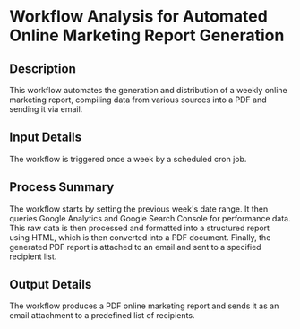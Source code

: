 # Workflow Analysis for Automated Online Marketing Report Generation

## Description
This workflow automates the generation and distribution of a weekly online marketing report, compiling data from various sources into a PDF and sending it via email.

## Input Details
The workflow is triggered once a week by a scheduled cron job.

## Process Summary
The workflow starts by setting the previous week's date range. It then queries Google Analytics and Google Search Console for performance data. This raw data is then processed and formatted into a structured report using HTML, which is then converted into a PDF document. Finally, the generated PDF report is attached to an email and sent to a specified recipient list.

## Output Details
The workflow produces a PDF online marketing report and sends it as an email attachment to a predefined list of recipients.
